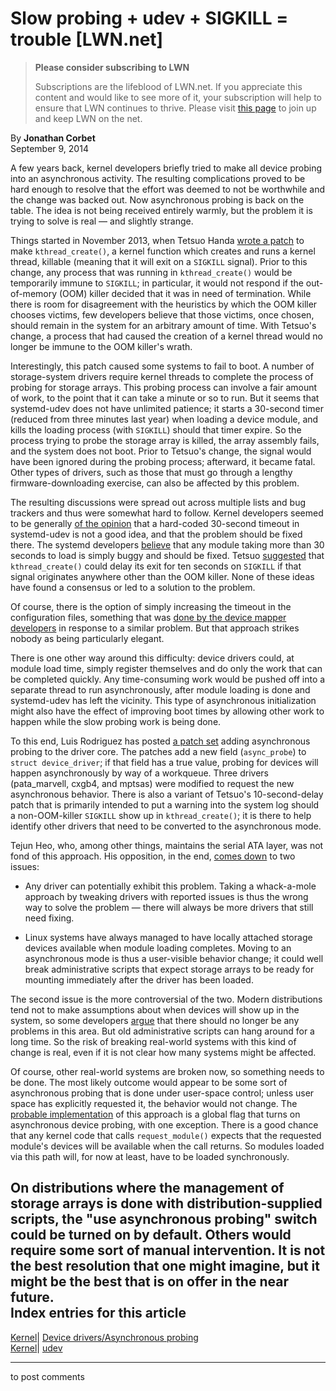 # Slow probing + udev + SIGKILL = trouble [LWN.net]

> **Please consider subscribing to LWN**
> 
> Subscriptions are the lifeblood of LWN.net. If you appreciate this content and would like to see more of it, your subscription will help to ensure that LWN continues to thrive. Please visit [this page](/Promo/nst-nag1/subscribe) to join up and keep LWN on the net. 

By **Jonathan Corbet**  
September 9, 2014 

A few years back, kernel developers briefly tried to make all device probing into an asynchronous activity. The resulting complications proved to be hard enough to resolve that the effort was deemed to not be worthwhile and the change was backed out. Now asynchronous probing is back on the table. The idea is not being received entirely warmly, but the problem it is trying to solve is real — and slightly strange. 

Things started in November 2013, when Tetsuo Handa [wrote a patch](http://git.kernel.org/linus/786235eeba0e1e85e5cbbb9f97d1087ad03dfa21) to make `kthread_create()`, a kernel function which creates and runs a kernel thread, killable (meaning that it will exit on a `SIGKILL` signal). Prior to this change, any process that was running in `kthread_create()` would be temporarily immune to `SIGKILL`; in particular, it would not respond if the out-of-memory (OOM) killer decided that it was in need of termination. While there is room for disagreement with the heuristics by which the OOM killer chooses victims, few developers believe that those victims, once chosen, should remain in the system for an arbitrary amount of time. With Tetsuo's change, a process that had caused the creation of a kernel thread would no longer be immune to the OOM killer's wrath. 

Interestingly, this patch caused some systems to fail to boot. A number of storage-system drivers require kernel threads to complete the process of probing for storage arrays. This probing process can involve a fair amount of work, to the point that it can take a minute or so to run. But it seems that systemd-udev does not have unlimited patience; it starts a 30-second timer (reduced from three minutes last year) when loading a device module, and kills the loading process (with `SIGKILL`) should that timer expire. So the process trying to probe the storage array is killed, the array assembly fails, and the system does not boot. Prior to Tetsuo's change, the signal would have been ignored during the probing process; afterward, it became fatal. Other types of drivers, such as those that must go through a lengthy firmware-downloading exercise, can also be affected by this problem. 

The resulting discussions were spread out across multiple lists and bug trackers and thus were somewhat hard to follow. Kernel developers seemed to be generally [of the opinion](/Articles/611312/) that a hard-coded 30-second timeout in systemd-udev is not a good idea, and that the problem should be fixed there. The systemd developers [believe](http://article.gmane.org/gmane.comp.sysutils.systemd.devel/17860) that any module taking more than 30 seconds to load is simply buggy and should be fixed. Tetsuo [suggested](https://launchpadlibrarian.net/169657493/kthread-defer-leaving.patch) that `kthread_create()` could delay its exit for ten seconds on `SIGKILL` if that signal originates anywhere other than the OOM killer. None of these ideas have found a consensus or led to a solution to the problem. 

Of course, there is the option of simply increasing the timeout in the configuration files, something that was [done by the device mapper developers](http://www.redhat.com/archives/lvm-devel/2013-September/msg00036.html) in response to a similar problem. But that approach strikes nobody as being particularly elegant. 

There is one other way around this difficulty: device drivers could, at module load time, simply register themselves and do only the work that can be completed quickly. Any time-consuming work would be pushed off into a separate thread to run asynchronously, after module loading is done and systemd-udev has left the vicinity. This type of asynchronous initialization might also have the effect of improving boot times by allowing other work to happen while the slow probing work is being done. 

To this end, Luis Rodriguez has posted [a patch set](/Articles/610878/) adding asynchronous probing to the driver core. The patches add a new field (`async_probe`) to `struct device_driver`; if that field has a true value, probing for devices will happen asynchronously by way of a workqueue. Three drivers (pata_marvell, cxgb4, and mptsas) were modified to request the new asynchronous behavior. There is also a variant of Tetsuo's 10-second-delay patch that is primarily intended to put a warning into the system log should a non-OOM-killer `SIGKILL` show up in `kthread_create()`; it is there to help identify other drivers that need to be converted to the asynchronous mode. 

Tejun Heo, who, among other things, maintains the serial ATA layer, was not fond of this approach. His opposition, in the end, [comes down](/Articles/611235/) to two issues: 

  * Any driver can potentially exhibit this problem. Taking a whack-a-mole approach by tweaking drivers with reported issues is thus the wrong way to solve the problem — there will always be more drivers that still need fixing. 

  * Linux systems have always managed to have locally attached storage devices available when module loading completes. Moving to an asynchronous mode is thus a user-visible behavior change; it could well break administrative scripts that expect storage arrays to be ready for mounting immediately after the driver has been loaded. 




The second issue is the more controversial of the two. Modern distributions tend not to make assumptions about when devices will show up in the system, so some developers [argue](/Articles/611313/) that there should no longer be any problems in this area. But old administrative scripts can hang around for a long time. So the risk of breaking real-world systems with this kind of change is real, even if it is not clear how many systems might be affected. 

Of course, other real-world systems are broken now, so something needs to be done. The most likely outcome would appear to be some sort of asynchronous probing that is done under user-space control; unless user space has explicitly requested it, the behavior would not change. The [probable implementation](/Articles/611311/) of this approach is a global flag that turns on asynchronous device probing, with one exception. There is a good chance that any kernel code that calls `request_module()` expects that the requested module's devices will be available when the call returns. So modules loaded via this path will, for now at least, have to be loaded synchronously. 

On distributions where the management of storage arrays is done with distribution-supplied scripts, the "use asynchronous probing" switch could be turned on by default. Others would require some sort of manual intervention. It is not the best resolution that one might imagine, but it might be the best that is on offer in the near future.  
Index entries for this article  
---  
[Kernel](/Kernel/Index)| [Device drivers/Asynchronous probing](/Kernel/Index#Device_drivers-Asynchronous_probing)  
[Kernel](/Kernel/Index)| [udev](/Kernel/Index#udev)  
  


* * *

to post comments 
